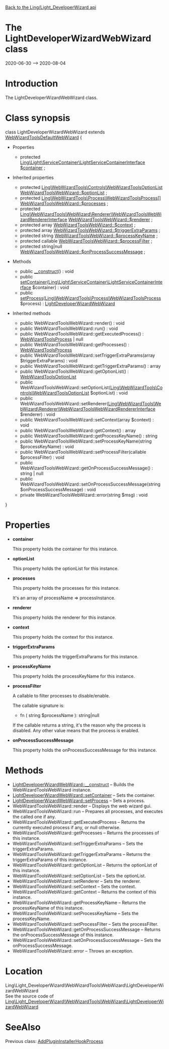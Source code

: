[Back to the Ling/Light_DeveloperWizard api](https://github.com/lingtalfi/Light_DeveloperWizard/blob/master/doc/api/Ling/Light_DeveloperWizard.md)



The LightDeveloperWizardWebWizard class
================
2020-06-30 --> 2020-08-04






Introduction
============

The LightDeveloperWizardWebWizard class.



Class synopsis
==============


class <span class="pl-k">LightDeveloperWizardWebWizard</span> extends [WebWizardToolsDefaultWebWizard](https://github.com/lingtalfi/WebWizardTools/blob/master/doc/api/Ling/WebWizardTools/WebWizard/WebWizardToolsDefaultWebWizard.md)  {

- Properties
    - protected [Ling\Light\ServiceContainer\LightServiceContainerInterface](https://github.com/lingtalfi/Light/blob/master/doc/api/Ling/Light/ServiceContainer/LightServiceContainerInterface.md) [$container](#property-container) ;

- Inherited properties
    - protected [Ling\WebWizardTools\Controls\WebWizardToolsOptionList](https://github.com/lingtalfi/WebWizardTools/blob/master/doc/api/Ling/WebWizardTools/Controls/WebWizardToolsOptionList.md) [WebWizardToolsWebWizard::$optionList](#property-optionList) ;
    - protected [Ling\WebWizardTools\Process\WebWizardToolsProcess[]](https://github.com/lingtalfi/WebWizardTools/blob/master/doc/api/Ling/WebWizardTools/Process/WebWizardToolsProcess.md) [WebWizardToolsWebWizard::$processes](#property-processes) ;
    - protected [Ling\WebWizardTools\WebWizard\Renderer\WebWizardToolsWebWizardRendererInterface](https://github.com/lingtalfi/WebWizardTools/blob/master/doc/api/Ling/WebWizardTools/WebWizard/Renderer/WebWizardToolsWebWizardRendererInterface.md) [WebWizardToolsWebWizard::$renderer](#property-renderer) ;
    - protected array [WebWizardToolsWebWizard::$context](#property-context) ;
    - protected array [WebWizardToolsWebWizard::$triggerExtraParams](#property-triggerExtraParams) ;
    - protected string [WebWizardToolsWebWizard::$processKeyName](#property-processKeyName) ;
    - protected callable [WebWizardToolsWebWizard::$processFilter](#property-processFilter) ;
    - protected string|null [WebWizardToolsWebWizard::$onProcessSuccessMessage](#property-onProcessSuccessMessage) ;

- Methods
    - public [__construct](https://github.com/lingtalfi/Light_DeveloperWizard/blob/master/doc/api/Ling/Light_DeveloperWizard/WebWizardTools/WebWizard/LightDeveloperWizardWebWizard/__construct.md)() : void
    - public [setContainer](https://github.com/lingtalfi/Light_DeveloperWizard/blob/master/doc/api/Ling/Light_DeveloperWizard/WebWizardTools/WebWizard/LightDeveloperWizardWebWizard/setContainer.md)([Ling\Light\ServiceContainer\LightServiceContainerInterface](https://github.com/lingtalfi/Light/blob/master/doc/api/Ling/Light/ServiceContainer/LightServiceContainerInterface.md) $container) : void
    - public [setProcess](https://github.com/lingtalfi/Light_DeveloperWizard/blob/master/doc/api/Ling/Light_DeveloperWizard/WebWizardTools/WebWizard/LightDeveloperWizardWebWizard/setProcess.md)([Ling\WebWizardTools\Process\WebWizardToolsProcess](https://github.com/lingtalfi/WebWizardTools/blob/master/doc/api/Ling/WebWizardTools/Process/WebWizardToolsProcess.md) $process) : [LightDeveloperWizardWebWizard](https://github.com/lingtalfi/Light_DeveloperWizard/blob/master/doc/api/Ling/Light_DeveloperWizard/WebWizardTools/WebWizard/LightDeveloperWizardWebWizard.md)

- Inherited methods
    - public WebWizardToolsWebWizard::render() : void
    - public WebWizardToolsWebWizard::run() : void
    - public WebWizardToolsWebWizard::getExecutedProcess() : [WebWizardToolsProcess](https://github.com/lingtalfi/WebWizardTools/blob/master/doc/api/Ling/WebWizardTools/Process/WebWizardToolsProcess.md) | null
    - public WebWizardToolsWebWizard::getProcesses() : [WebWizardToolsProcess](https://github.com/lingtalfi/WebWizardTools/blob/master/doc/api/Ling/WebWizardTools/Process/WebWizardToolsProcess.md)
    - public WebWizardToolsWebWizard::setTriggerExtraParams(array $triggerExtraParams) : void
    - public WebWizardToolsWebWizard::getTriggerExtraParams() : array
    - public WebWizardToolsWebWizard::getOptionList() : [WebWizardToolsOptionList](https://github.com/lingtalfi/WebWizardTools/blob/master/doc/api/Ling/WebWizardTools/Controls/WebWizardToolsOptionList.md)
    - public WebWizardToolsWebWizard::setOptionList([Ling\WebWizardTools\Controls\WebWizardToolsOptionList](https://github.com/lingtalfi/WebWizardTools/blob/master/doc/api/Ling/WebWizardTools/Controls/WebWizardToolsOptionList.md) $optionList) : void
    - public WebWizardToolsWebWizard::setRenderer([Ling\WebWizardTools\WebWizard\Renderer\WebWizardToolsWebWizardRendererInterface](https://github.com/lingtalfi/WebWizardTools/blob/master/doc/api/Ling/WebWizardTools/WebWizard/Renderer/WebWizardToolsWebWizardRendererInterface.md) $renderer) : void
    - public WebWizardToolsWebWizard::setContext(array $context) : void
    - public WebWizardToolsWebWizard::getContext() : array
    - public WebWizardToolsWebWizard::getProcessKeyName() : string
    - public WebWizardToolsWebWizard::setProcessKeyName(string $processKeyName) : void
    - public WebWizardToolsWebWizard::setProcessFilter(callable $processFilter) : void
    - public WebWizardToolsWebWizard::getOnProcessSuccessMessage() : string | null
    - public WebWizardToolsWebWizard::setOnProcessSuccessMessage(string $onProcessSuccessMessage) : void
    - private WebWizardToolsWebWizard::error(string $msg) : void

}




Properties
=============

- <span id="property-container"><b>container</b></span>

    This property holds the container for this instance.
    
    

- <span id="property-optionList"><b>optionList</b></span>

    This property holds the optionList for this instance.
    
    

- <span id="property-processes"><b>processes</b></span>

    This property holds the processes for this instance.
    
    It's an array of processName => processInstance.
    
    

- <span id="property-renderer"><b>renderer</b></span>

    This property holds the renderer for this instance.
    
    

- <span id="property-context"><b>context</b></span>

    This property holds the context for this instance.
    
    

- <span id="property-triggerExtraParams"><b>triggerExtraParams</b></span>

    This property holds the triggerExtraParams for this instance.
    
    

- <span id="property-processKeyName"><b>processKeyName</b></span>

    This property holds the processKeyName for this instance.
    
    

- <span id="property-processFilter"><b>processFilter</b></span>

    A callable to filter processes to disable/enable.
    
    The callable signature is:
    
    - fn ( string $processName ): string|null
    
    If the callable returns a string, it's the reason why the process is disabled.
    Any other value means that the process is enabled.
    
    

- <span id="property-onProcessSuccessMessage"><b>onProcessSuccessMessage</b></span>

    This property holds the onProcessSuccessMessage for this instance.
    
    



Methods
==============

- [LightDeveloperWizardWebWizard::__construct](https://github.com/lingtalfi/Light_DeveloperWizard/blob/master/doc/api/Ling/Light_DeveloperWizard/WebWizardTools/WebWizard/LightDeveloperWizardWebWizard/__construct.md) &ndash; Builds the WebWizardToolsWebWizard instance.
- [LightDeveloperWizardWebWizard::setContainer](https://github.com/lingtalfi/Light_DeveloperWizard/blob/master/doc/api/Ling/Light_DeveloperWizard/WebWizardTools/WebWizard/LightDeveloperWizardWebWizard/setContainer.md) &ndash; Sets the container.
- [LightDeveloperWizardWebWizard::setProcess](https://github.com/lingtalfi/Light_DeveloperWizard/blob/master/doc/api/Ling/Light_DeveloperWizard/WebWizardTools/WebWizard/LightDeveloperWizardWebWizard/setProcess.md) &ndash; Sets a process.
- WebWizardToolsWebWizard::render &ndash; Displays the web wizard gui.
- WebWizardToolsWebWizard::run &ndash; Prepares all processes, and executes the called one if any.
- WebWizardToolsWebWizard::getExecutedProcess &ndash; Returns the currently executed process if any, or null otherwise.
- WebWizardToolsWebWizard::getProcesses &ndash; Returns the processes of this instance.
- WebWizardToolsWebWizard::setTriggerExtraParams &ndash; Sets the triggerExtraParams.
- WebWizardToolsWebWizard::getTriggerExtraParams &ndash; Returns the triggerExtraParams of this instance.
- WebWizardToolsWebWizard::getOptionList &ndash; Returns the optionList of this instance.
- WebWizardToolsWebWizard::setOptionList &ndash; Sets the optionList.
- WebWizardToolsWebWizard::setRenderer &ndash; Sets the renderer.
- WebWizardToolsWebWizard::setContext &ndash; Sets the context.
- WebWizardToolsWebWizard::getContext &ndash; Returns the context of this instance.
- WebWizardToolsWebWizard::getProcessKeyName &ndash; Returns the processKeyName of this instance.
- WebWizardToolsWebWizard::setProcessKeyName &ndash; Sets the processKeyName.
- WebWizardToolsWebWizard::setProcessFilter &ndash; Sets the processFilter.
- WebWizardToolsWebWizard::getOnProcessSuccessMessage &ndash; Returns the onProcessSuccessMessage of this instance.
- WebWizardToolsWebWizard::setOnProcessSuccessMessage &ndash; Sets the onProcessSuccessMessage.
- WebWizardToolsWebWizard::error &ndash; Throws an exception.





Location
=============
Ling\Light_DeveloperWizard\WebWizardTools\WebWizard\LightDeveloperWizardWebWizard<br>
See the source code of [Ling\Light_DeveloperWizard\WebWizardTools\WebWizard\LightDeveloperWizardWebWizard](https://github.com/lingtalfi/Light_DeveloperWizard/blob/master/WebWizardTools/WebWizard/LightDeveloperWizardWebWizard.php)



SeeAlso
==============
Previous class: [AddPluginInstallerHookProcess](https://github.com/lingtalfi/Light_DeveloperWizard/blob/master/doc/api/Ling/Light_DeveloperWizard/WebWizardTools/Process/ServiceConfig/AddPluginInstallerHookProcess.md)<br>
